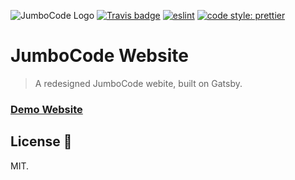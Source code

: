 ![JumboCode Logo](./media/logo.png)
[![Travis badge](https://api.travis-ci.org/EmaSuriano/gatsby-starter-mate.svg)](https://travis-ci.org/EmaSuriano/gatsby-starter-mate)
[![eslint](https://img.shields.io/badge/eslint-enabled-green.svg)](https://eslint.org/)
[![code style: prettier](https://img.shields.io/badge/code_style-prettier-ff69b4.svg)](https://github.com/prettier/prettier)

# JumboCode Website

> A redesigned JumboCode webite, built on Gatsby.

### [Demo Website](https://jumbocode.netlify.com/)

## License 📝

MIT.
